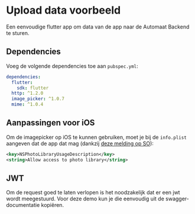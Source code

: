 # Upload data voorbeeld

Een eenvoudige flutter app om data van de app naar de Automaat Backend te sturen.

## Dependencies

Voeg de volgende dependencies toe aan `pubspec.yml`:

```yaml
dependencies:
  flutter:
    sdk: flutter
  http: ^1.2.0
  image_picker: ^1.0.7
  mime: ^1.0.4
```

## Aanpassingen voor iOS

Om de imagepicker op iOS te kunnen gebruiken, moet je bij de `info.plist` aangeven dat de app dat mag (dankzij [deze melding op SO](https://stackoverflow.com/a/71064599/10974490)):

```xml
<key>NSPhotoLibraryUsageDescription</key>
<string>Allow access to photo library</string>
```

## JWT

Om de request goed te laten verlopen is het noodzakelijk dat er een jwt wordt meegestuurd. Voor deze demo kun je die eenvoudig uit de swagger-documentatie kopiëren.